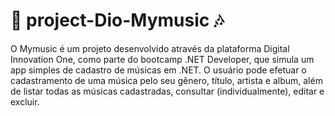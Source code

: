 # :musical_note: project-Dio-Mymusic :notes:

O Mymusic é um projeto desenvolvido através da plataforma Digital Innovation One, como parte do bootcamp .NET Developer, que simula um app simples de cadastro de músicas em .NET. O usuário pode efetuar o cadastramento de uma música pelo seu gênero, título, artista e album, além de listar todas as músicas cadastradas, consultar (individualmente), editar e excluir.
